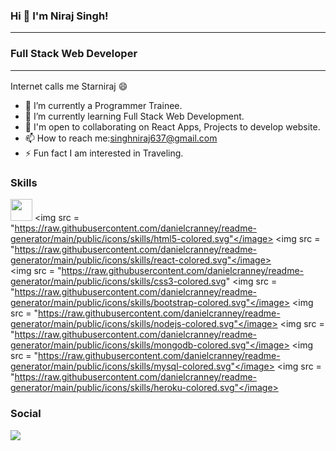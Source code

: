 ### Hi 👋 I'm Niraj Singh! <hr>
### Full Stack Web Developer <hr>
Internet calls me Starniraj :smile:

- 🔭 I’m currently a Programmer Trainee.
- 🌱 I’m currently learning Full Stack Web Development.
- 👯 I'm open to collaborating on React Apps, Projects to develop website.
- 📫 How to reach me:singhniraj637@gmail.com
- ⚡ Fun fact I am interested in Traveling.

### Skills
<img  src = "https://raw.githubusercontent.com/danielcranney/readme-generator/main/public/icons/skills/javascript-colored.svg"  width="35px" height="35px"></image>
<img  src = "https://raw.githubusercontent.com/danielcranney/readme-generator/main/public/icons/skills/html5-colored.svg"</image>
<img  src = "https://raw.githubusercontent.com/danielcranney/readme-generator/main/public/icons/skills/react-colored.svg"</image>  
<img  src = "https://raw.githubusercontent.com/danielcranney/readme-generator/main/public/icons/skills/css3-colored.svg" </image>
<img  src = "https://raw.githubusercontent.com/danielcranney/readme-generator/main/public/icons/skills/bootstrap-colored.svg"</image>
<img  src = "https://raw.githubusercontent.com/danielcranney/readme-generator/main/public/icons/skills/nodejs-colored.svg"</image>
<img  src = "https://raw.githubusercontent.com/danielcranney/readme-generator/main/public/icons/skills/mongodb-colored.svg"</image>
<img  src = "https://raw.githubusercontent.com/danielcranney/readme-generator/main/public/icons/skills/mysql-colored.svg"</image>
<img  src = "https://raw.githubusercontent.com/danielcranney/readme-generator/main/public/icons/skills/heroku-colored.svg"</image>

### Social
<img  src = "https://raw.githubusercontent.com/danielcranney/readme-generator/main/public/icons/socials/linkedin.svg"><a href="https://www.linkedin.com/in/niraj-singh-07a107216/"></a></image>








